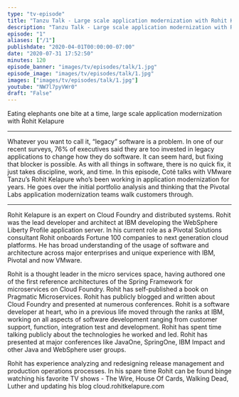 ```yaml
---
type: "tv-episode"
title: "Tanzu Talk - Large scale application modernization with Rohit Kelapure, part one"
description: "Tanzu Talk - Large scale application modernization with Rohit Kelapure, part one"
episode: "1"
aliases: ["/1"]
publishdate: "2020-04-01T00:00:00-07:00"
date: "2020-07-31 17:52:50"
minutes: 120
episode_banner: "images/tv/episodes/talk/1.jpg"
episode_image: "images/tv/episodes/talk/1.jpg"
images: ["images/tv/episodes/talk/1.jpg"]
youtube: "NW7l7pyVWr0"
draft: "False"
---
```


Eating elephants one bite at a time, large scale application modernization with Rohit Kelapure

-----

Whatever you want to call it, “legacy” software is a problem. In one of our recent surveys, 76% of executives said they are too invested in legacy applications to change how they do software. It can seem hard, but fixing that blocker is possible. As with all things in software, there is no quick fix, it just takes discipline, work, and time. In this episode, Coté talks with VMware Tanzu’s Rohit Kelapure who’s been working in application modernization for years. He goes over the initial portfolio analysis and thinking that the Pivotal Labs application modernization teams walk customers through.

------

Rohit Kelapure is an expert on Cloud Foundry and distributed systems. Rohit was the lead developer and architect at IBM developing the WebSphere Liberty Profile application server. In his current role as a Pivotal Solutions consultant Rohit onboards Fortune 100 companies to next generation cloud platforms. He has broad understanding of the usage of software and architecture across major enterprises and unique experience with IBM, Pivotal and now VMware.

Rohit is a thought leader in the micro services space, having authored one of the first reference architectures of the Spring Framework for microservices on Cloud Foundry. Rohit has self-published a book on Pragmatic Microservices. Rohit has publicly blogged and written about Cloud Foundry and presented at numerous conferences. Rohit is a software developer at heart, who in a previous life moved through the ranks at IBM, working on all aspects of software development ranging from customer support, function, integration test and development. Rohit has spent time talking publicly about the technologies he worked and led. Rohit has presented at major conferences like JavaOne, SpringOne, IBM Impact and other Java and WebSphere user groups.

Rohit has experience analyzing and redesigning release management and production operations processes. In his spare time Rohit can be found binge watching his favorite TV shows - The Wire, House Of Cards, Walking Dead, Luther and updating his blog cloud.rohitkelapure.com
